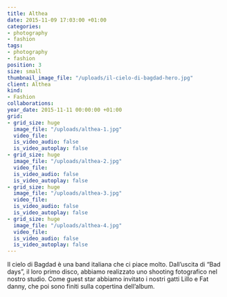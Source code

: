 ```yaml
---
title: Althea
date: 2015-11-09 17:03:00 +01:00
categories:
- photography
- fashion
tags:
- photography
- fashion
position: 3
size: small
thumbnail_image_file: "/uploads/il-cielo-di-bagdad-hero.jpg"
client: Althea
kind:
- Fashion
collaborations:
year_date: 2015-11-11 00:00:00 +01:00
grid:
- grid_size: huge
  image_file: "/uploads/althea-1.jpg"
  video_file:
  is_video_audio: false
  is_video_autoplay: false
- grid_size: huge
  image_file: "/uploads/althea-2.jpg"
  video_file:
  is_video_audio: false
  is_video_autoplay: false
- grid_size: huge
  image_file: "/uploads/althea-3.jpg"
  video_file:
  is_video_audio: false
  is_video_autoplay: false
- grid_size: huge
  image_file: "/uploads/althea-4.jpg"
  video_file:
  is_video_audio: false
  is_video_autoplay: false
---
```


Il cielo di Bagdad è una band italiana che ci piace molto.
Dall’uscita di “Bad days”, il loro primo disco, abbiamo realizzato uno shooting fotografico nel nostro studio. Come guest star abbiamo invitato i nostri gatti Lillo e Fat danny, che poi sono finiti sulla copertina dell’album.
